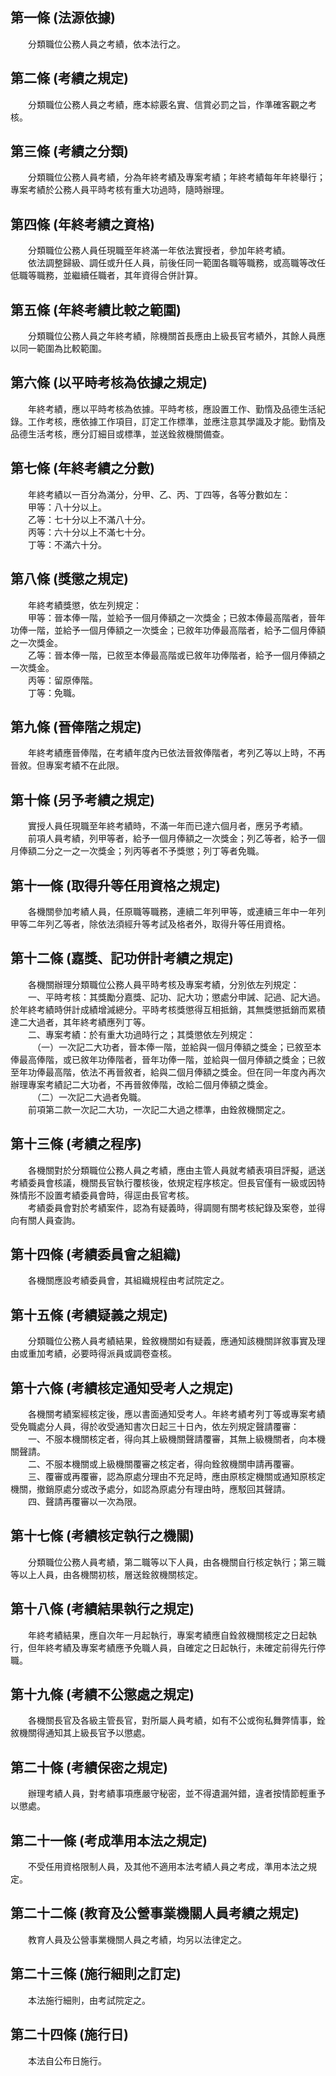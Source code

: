 第一條 (法源依據)
-----------------
　　分類職位公務人員之考績，依本法行之。  


第二條 (考績之規定)
-------------------
　　分類職位公務人員之考績，應本綜覈名實、信賞必罰之旨，作準確客觀之考核。  


第三條 (考績之分類)
-------------------
　　分類職位公務人員考績，分為年終考績及專案考績；年終考績每年年終舉行；專案考績於公務人員平時考核有重大功過時，隨時辦理。  


第四條 (年終考績之資格)
-----------------------
　　分類職位公務人員任現職至年終滿一年依法實授者，參加年終考績。  
　　依法調整歸級、調任或升任人員，前後任同一範圍各職等職務，或高職等改任低職等職務，並繼續任職者，其年資得合併計算。  


第五條 (年終考績比較之範圍)
---------------------------
　　分類職位公務人員之年終考績，除機關首長應由上級長官考績外，其餘人員應以同一範圍為比較範圍。  


第六條 (以平時考核為依據之規定)
-------------------------------
　　年終考績，應以平時考核為依據。平時考核，應設置工作、勤惰及品德生活紀錄。工作考核，應依據工作項目，訂定工作標準，並應注意其學識及才能。勤惰及品德生活考核，應分訂細目或標準，並送銓敘機關備查。  


第七條 (年終考績之分數)
-----------------------
　　年終考績以一百分為滿分，分甲、乙、丙、丁四等，各等分數如左：  
　　甲等：八十分以上。  
　　乙等：七十分以上不滿八十分。  
　　丙等：六十分以上不滿七十分。  
　　丁等：不滿六十分。  


第八條 (獎懲之規定)
-------------------
　　年終考績獎懲，依左列規定：  
　　甲等：晉本俸一階，並給予一個月俸額之一次獎金；已敘本俸最高階者，晉年功俸一階，並給予一個月俸額之一次獎金；已敘年功俸最高階者，給予二個月俸額之一次獎金。  
　　乙等：晉本俸一階，已敘至本俸最高階或已敘年功俸階者，給予一個月俸額之一次獎金。  
　　丙等：留原俸階。  
　　丁等：免職。  


第九條 (晉俸階之規定)
---------------------
　　年終考績應晉俸階，在考績年度內已依法晉敘俸階者，考列乙等以上時，不再晉敘。但專案考績不在此限。  


第十條 (另予考績之規定)
-----------------------
　　實授人員任現職至年終考績時，不滿一年而已達六個月者，應另予考績。  
　　前項人員考績，列甲等者，給予一個月俸額之一次獎金；列乙等者，給予一個月俸額二分之一之一次獎金；列丙等者不予獎懲；列丁等者免職。  


第十一條 (取得升等任用資格之規定)
---------------------------------
　　各機關參加考績人員，任原職等職務，連續二年列甲等，或連續三年中一年列甲等二年列乙等者，除依法須經升等考試及格者外，取得升等任用資格。  


第十二條 (嘉獎、記功併計考績之規定)
-----------------------------------
　　各機關辦理分類職位公務人員平時考核及專案考績，分別依左列規定：  
　　一、平時考核：其獎勵分嘉獎、記功、記大功；懲處分申誡、記過、記大過。於年終考績時併計成績增減總分。平時考核獎懲得互相抵銷，其無獎懲抵銷而累積達二大過者，其年終考績應列丁等。  
　　二、專案考績：於有重大功過時行之；其獎懲依左列規定：  
　　　（一）一次記二大功者，晉本俸一階，並給與一個月俸額之獎金；已敘至本俸最高俸階，或已敘年功俸階者，晉年功俸一階，並給與一個月俸額之獎金；已敘至年功俸最高階，依法不再晉敘者，給與二個月俸額之獎金。但在同一年度內再次辦理專案考績記二大功者，不再晉敘俸階，改給二個月俸額之獎金。  
　　　（二）一次記二大過者免職。  
　　前項第二款一次記二大功，一次記二大過之標準，由銓敘機關定之。  


第十三條 (考績之程序)
---------------------
　　各機關對於分類職位公務人員之考績，應由主管人員就考績表項目評擬，遞送考績委員會核議，機關長官執行覆核後，依規定程序核定。但長官僅有一級或因特殊情形不設置考績委員會時，得逕由長官考核。  
　　考績委員會對於考績案件，認為有疑義時，得調閱有關考核紀錄及案卷，並得向有關人員查詢。  


第十四條 (考績委員會之組織)
---------------------------
　　各機關應設考績委員會，其組織規程由考試院定之。  


第十五條 (考績疑義之規定)
-------------------------
　　分類職位公務人員考績結果，銓敘機關如有疑義，應通知該機關詳敘事實及理由或重加考績，必要時得派員或調卷查核。  


第十六條 (考績核定通知受考人之規定)
-----------------------------------
　　各機關考績案經核定後，應以書面通知受考人。年終考績考列丁等或專案考績受免職處分人員，得於收受通知書次日起三十日內，依左列規定聲請覆審：  
　　一、不服本機關核定者，得向其上級機關聲請覆審，其無上級機關者，向本機關聲請。  
　　二、不服本機關或上級機關覆審之核定者，得向銓敘機關申請再覆審。  
　　三、覆審或再覆審，認為原處分理由不充足時，應由原核定機關或通知原核定機關，撤銷原處分或改予處分，如認為原處分有理由時，應駁回其聲請。  
　　四、聲請再覆審以一次為限。  


第十七條 (考績核定執行之機關)
-----------------------------
　　分類職位公務人員考績，第二職等以下人員，由各機關自行核定執行；第三職等以上人員，由各機關初核，層送銓敘機關核定。  


第十八條 (考績結果執行之規定)
-----------------------------
　　年終考績結果，應自次年一月起執行，專案考績應自銓敘機關核定之日起執行，但年終考績及專案考績應予免職人員，自確定之日起執行，未確定前得先行停職。  


第十九條 (考績不公懲處之規定)
-----------------------------
　　各機關長官及各級主管長官，對所屬人員考績，如有不公或徇私舞弊情事，銓敘機關得通知其上級長官予以懲處。  


第二十條 (考績保密之規定)
-------------------------
　　辦理考績人員，對考績事項應嚴守秘密，並不得遺漏舛錯，違者按情節輕重予以懲處。  


第二十一條 (考成準用本法之規定)
-------------------------------
　　不受任用資格限制人員，及其他不適用本法考績人員之考成，準用本法之規定。  


第二十二條 (教育及公營事業機關人員考績之規定)
---------------------------------------------
　　教育人員及公營事業機關人員之考績，均另以法律定之。  


第二十三條 (施行細則之訂定)
---------------------------
　　本法施行細則，由考試院定之。  


第二十四條 (施行日)
-------------------
　　本法自公布日施行。